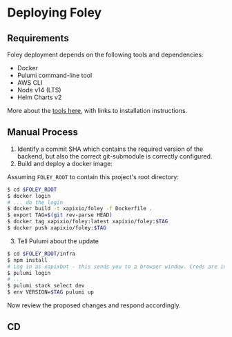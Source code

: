 # Deploying Foley

## Requirements

Foley deployment depends on the following tools and dependencies:

* Docker
* Pulumi command-line tool
* AWS CLI
* Node v14 (LTS)
* Helm Charts v2

More about the [tools here](https://github.com/xapix-io/infra-k8s/blob/master/docs/pulumi-workshop1.md), with links to installation instructions.

## Manual Process

1. Identify a commit SHA which contains the required version of the backend, but also the correct git-submodule is correctly configured.
2. Build and deploy a docker image:

Assuming `FOLEY_ROOT` to contain this project's root directory:
``` sh
$ cd $FOLEY_ROOT
$ docker login
# ... do the login
$ docker build -t xapixio/foley -f Dockerfile .
$ export TAG=$(git rev-parse HEAD)
$ docker tag xapixio/foley:latest xapixio/foley:$TAG
$ docker push xapixio/foley:$TAG
```
3. Tell Pulumi about the update

``` sh
$ cd $FOLEY_ROOT/infra
$ npm install
# Log in as xapixbot - this sends you to a browser window. Creds are in 1Password
$ pulumi login
# ...
$ pulumi stack select dev
$ env VERSION=$TAG pulumi up
```
Now review the proposed changes and respond accordingly.

## CD

